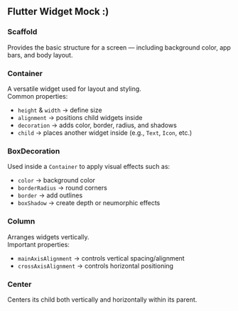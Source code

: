 ## Flutter Widget Mock :)

### Scaffold  
Provides the basic structure for a screen — including background color, app bars, and body layout.

### Container  
A versatile widget used for layout and styling.  
Common properties:
- `height` & `width` → define size  
- `alignment` → positions child widgets inside  
- `decoration` → adds color, border, radius, and shadows  
- `child` → places another widget inside (e.g., `Text`, `Icon`, etc.)

### BoxDecoration  
Used inside a `Container` to apply visual effects such as:
- `color` → background color  
- `borderRadius` → round corners  
- `border` → add outlines  
- `boxShadow` → create depth or neumorphic effects  

### Column  
Arranges widgets vertically.  
Important properties:
- `mainAxisAlignment` → controls vertical spacing/alignment  
- `crossAxisAlignment` → controls horizontal positioning  

### Center  
Centers its child both vertically and horizontally within its parent.
